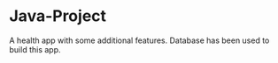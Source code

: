 # Java-Project
A health app with some additional features. Database has been used to build this app.
